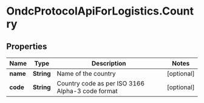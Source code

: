 # OndcProtocolApiForLogistics.Country

## Properties
Name | Type | Description | Notes
------------ | ------------- | ------------- | -------------
**name** | **String** | Name of the country | [optional] 
**code** | **String** | Country code as per ISO 3166 Alpha-3 code format | [optional] 
